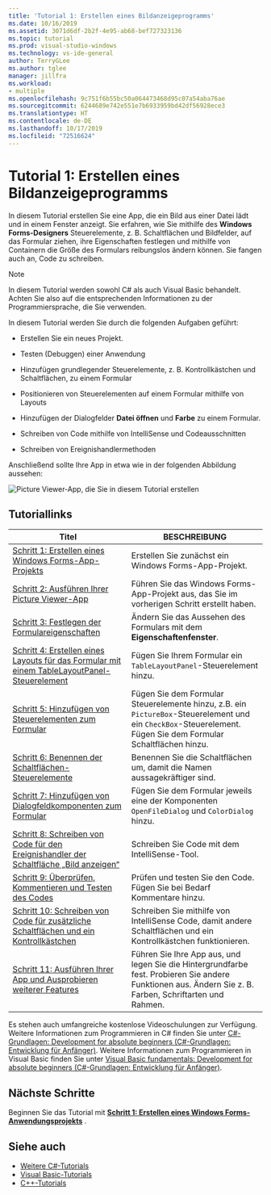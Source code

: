 ```yaml
---
title: 'Tutorial 1: Erstellen eines Bildanzeigeprogramms'
ms.date: 10/16/2019
ms.assetid: 3071d6df-2b2f-4e95-ab68-bef727323136
ms.topic: tutorial
ms.prod: visual-studio-windows
ms.technology: vs-ide-general
author: TerryGLee
ms.author: tglee
manager: jillfra
ms.workload:
- multiple
ms.openlocfilehash: 9c751f6b55bc50a064473468d95c07a54aba76ae
ms.sourcegitcommit: 6244689e742e551e7b6933959bd42df56928ece3
ms.translationtype: HT
ms.contentlocale: de-DE
ms.lasthandoff: 10/17/2019
ms.locfileid: "72516624"
---
```

# <a name="tutorial-1-create-a-picture-viewer"></a>Tutorial 1: Erstellen eines Bildanzeigeprogramms

In diesem Tutorial erstellen Sie eine App, die ein Bild aus einer Datei lädt und in einem Fenster anzeigt. Sie erfahren, wie Sie mithilfe des **Windows Forms-Designers** Steuerelemente, z. B. Schaltflächen und Bildfelder, auf das Formular ziehen, ihre Eigenschaften festlegen und mithilfe von Containern die Größe des Formulars reibungslos ändern können. Sie fangen auch an, Code zu schreiben.

> [!NOTE]
> In diesem Tutorial werden sowohl C# als auch Visual Basic behandelt. Achten Sie also auf die entsprechenden Informationen zu der Programmiersprache, die Sie verwenden.

In diesem Tutorial werden Sie durch die folgenden Aufgaben geführt:

* Erstellen Sie ein neues Projekt.

* Testen (Debuggen) einer Anwendung

* Hinzufügen grundlegender Steuerelemente, z. B. Kontrollkästchen und Schaltflächen, zu einem Formular

* Positionieren von Steuerelementen auf einem Formular mithilfe von Layouts

* Hinzufügen der Dialogfelder **Datei öffnen** und **Farbe** zu einem Formular.

* Schreiben von Code mithilfe von IntelliSense und Codeausschnitten

* Schreiben von Ereignishandlermethoden

Anschließend sollte Ihre App in etwa wie in der folgenden Abbildung aussehen:

![Picture Viewer-App, die Sie in diesem Tutorial erstellen](../ide/media/express_pictureviewerdone.png)

## <a name="tutorial-links"></a>Tutoriallinks

|Titel|BESCHREIBUNG|
|-----------|-----------------|
|[Schritt 1: Erstellen eines Windows Forms-App-Projekts](../ide/step-1-create-a-windows-forms-application-project.md)|Erstellen Sie zunächst ein Windows Forms-App-Projekt.|
|[Schritt 2: Ausführen Ihrer Picture Viewer-App](../ide/step-2-run-your-program.md)|Führen Sie das Windows Forms-App-Projekt aus, das Sie im vorherigen Schritt erstellt haben.|
|[Schritt 3: Festlegen der Formulareigenschaften](../ide/step-3-set-your-form-properties.md)|Ändern Sie das Aussehen des Formulars mit dem **Eigenschaftenfenster**.|
|[Schritt 4: Erstellen eines Layouts für das Formular mit einem TableLayoutPanel-Steuerelement](../ide/step-4-lay-out-your-form-with-a-tablelayoutpanel-control.md)|Fügen Sie Ihrem Formular ein `TableLayoutPanel`-Steuerelement hinzu.|
|[Schritt 5: Hinzufügen von Steuerelementen zum Formular](../ide/step-5-add-controls-to-your-form.md)|Fügen Sie dem Formular Steuerelemente hinzu, z.B. ein `PictureBox`-Steuerelement und ein `CheckBox`-Steuerelement. Fügen Sie dem Formular Schaltflächen hinzu.|
|[Schritt 6: Benennen der Schaltflächen-Steuerelemente](../ide/step-6-name-your-button-controls.md)|Benennen Sie die Schaltflächen um, damit die Namen aussagekräftiger sind.|
|[Schritt 7: Hinzufügen von Dialogfeldkomponenten zum Formular](../ide/step-7-add-dialog-components-to-your-form.md)|Fügen Sie dem Formular jeweils eine der Komponenten `OpenFileDialog` und `ColorDialog` hinzu.|
|[Schritt 8: Schreiben von Code für den Ereignishandler der Schaltfläche „Bild anzeigen“](../ide/step-8-write-code-for-the-show-a-picture-button-event-handler.md)|Schreiben Sie Code mit dem IntelliSense-Tool.|
|[Schritt 9: Überprüfen, Kommentieren und Testen des Codes](../ide/step-9-review-comment-and-test-your-code.md)|Prüfen und testen Sie den Code. Fügen Sie bei Bedarf Kommentare hinzu.|
|[Schritt 10: Schreiben von Code für zusätzliche Schaltflächen und ein Kontrollkästchen](../ide/step-10-write-code-for-additional-buttons-and-a-check-box.md)|Schreiben Sie mithilfe von IntelliSense Code, damit andere Schaltflächen und ein Kontrollkästchen funktionieren.|
|[Schritt 11: Ausführen Ihrer App und Ausprobieren weiterer Features](../ide/step-11-run-your-program-and-try-other-features.md)|Führen Sie Ihre App aus, und legen Sie die Hintergrundfarbe fest. Probieren Sie andere Funktionen aus. Ändern Sie z. B. Farben, Schriftarten und Rahmen.|

Es stehen auch umfangreiche kostenlose Videoschulungen zur Verfügung. Weitere Informationen zum Programmieren in C# finden Sie unter [C#-Grundlagen: Development for absolute beginners (C#-Grundlagen: Entwicklung für Anfänger)](https://channel9.msdn.com/Series/C-Sharp-Fundamentals-Development-for-Absolute-Beginners). Weitere Informationen zum Programmieren in Visual Basic finden Sie unter [Visual Basic fundamentals: Development for absolute beginners (C#-Grundlagen: Entwicklung für Anfänger)](https://channel9.msdn.com/Series/Visual-Basic-Development-for-Absolute-Beginners).

## <a name="next-steps"></a>Nächste Schritte

Beginnen Sie das Tutorial mit **[Schritt 1: Erstellen eines Windows Forms-Anwendungsprojekts](../ide/step-1-create-a-windows-forms-application-project.md)** .

## <a name="see-also"></a>Siehe auch

* [Weitere C#-Tutorials](/visualstudio/get-started/csharp/)
* [Visual Basic-Tutorials](/visualstudio/get-started/visual-basic/)
* [C++-Tutorials](/cpp/get-started/tutorial-console-cpp)

